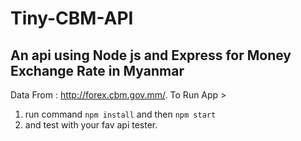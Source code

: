 # Tiny-CBM-API
An api using Node js and Express for Money Exchange Rate in Myanmar
--------------------------------------------------------------------
Data From : http://forex.cbm.gov.mm/.
To Run App >
  1. run command `npm install` and then `npm start`
  2. and test with your fav api tester.
